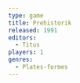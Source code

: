 ```yaml
---
type: game
title: Prehistorik
released: 1991
editors: 
  - Titus
players: 1
genres:
  - Plates-formes
---
```


